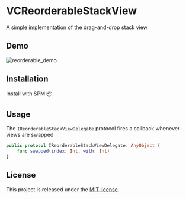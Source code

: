 # VCReorderableStackView
A simple implementation of the drag-and-drop stack view

## Demo
![reorderable_demo](https://user-images.githubusercontent.com/5366222/77224811-d1ab7880-6b9b-11ea-8c24-73a9476e7f10.gif)

## Installation
Install with SPM 📦

## Usage
The `IReorderableStackViewDelegate` protocol fires a callback whenever views are swapped

```swift
public protocol IReorderableStackViewDelegate: AnyObject {
    func swapped(index: Int, with: Int)
}
```

## License
This project is released under the [MIT license](https://en.wikipedia.org/wiki/MIT_License).


